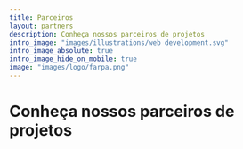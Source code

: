 ```yaml
---
title: Parceiros
layout: partners
description: Conheça nossos parceiros de projetos
intro_image: "images/illustrations/web development.svg"
intro_image_absolute: true
intro_image_hide_on_mobile: true
image: "images/logo/farpa.png"
---
```


# Conheça nossos parceiros de projetos